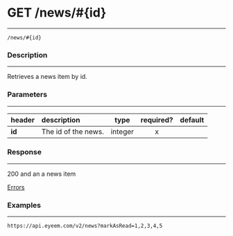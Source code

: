 # GET /news/#{id} 
***
`/news/#{id}`

### Description
***
Retrieves a news item by id.

### Parameters
***

|header| description| type |required? |default|
|:---------|:--------------|:----------:|:------------:|:------------:|
|**id**|The id of the news.|integer|x||


### Response
***


200 and an a news item

[Errors](../../resources/errors.md#files)

### Examples
***

`https://api.eyeem.com/v2/news?markAsRead=1,2,3,4,5`





 